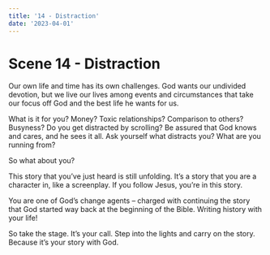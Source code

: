 ```yaml
---
title: '14 - Distraction'
date: '2023-04-01'
---
```


# Scene 14 - Distraction

Our own life and time has its own challenges. God wants our undivided devotion, but we live our lives among events and circumstances that take our focus off God and the best life he wants for us.

What is it for you? Money? Toxic relationships? Comparison to others? Busyness? Do you get distracted by scrolling? Be assured that God knows and cares, and he sees it all. Ask yourself what distracts you? What are you running from?

So what about you?

This story that you’ve just heard is still unfolding. It’s a story that you are a character in, like a screenplay. If you follow Jesus, you’re in this story.

You are one of God’s change agents – charged with continuing the story that God started way back at the beginning of the Bible. Writing history with your life!

So take the stage. It’s your call. Step into the lights and carry on the story. Because it’s your story with God.
